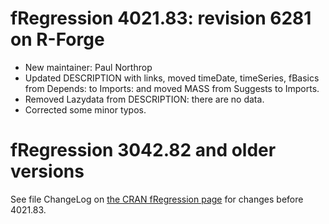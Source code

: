 # fRegression 4021.83: revision 6281 on R-Forge

* New maintainer: Paul Northrop
* Updated DESCRIPTION with links, moved timeDate, timeSeries, fBasics from Depends: to Imports: and moved MASS from Suggests to Imports.
* Removed Lazydata from DESCRIPTION: there are no data.
* Corrected some minor typos.

# fRegression 3042.82 and older versions

See file ChangeLog on [the CRAN fRegression page](https://CRAN.R-project.org/package=fRegression) for changes before 4021.83.

